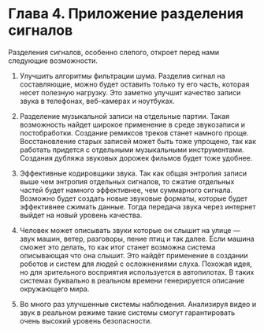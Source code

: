# Глава 4. Приложение разделения сигналов

Разделения сигналов, особенно слепого, откроет перед нами следующие возможности.

1. Улучшить алгоритмы фильтрации шума. Разделив сигнал на составляющие, можно будет оставить только ту его часть, которая несет полезную нагрузку. Это заметно улучшит качество записи звука в телефонах, веб-камерах и ноутбуках.

2. Разделение музыкальной записи на отдельные партии. Такая возможность найдет широкое применение в среде звукозаписи и постобработки. Создание ремиксов треков станет намного проще. Восстановление старых записей может быть тоже упрощено, так как работать придется с отдельными музыкальными инструментами. Создания дубляжа звуковых дорожек фильмов будет тоже удобнее.

3. Эффективные кодировщики звука. Так как общая энтропия записи выше чем энтропия отдельных сигналов, то сжатие отдельных частей будет намного эффективнее, чем суммарного сигнала. Возможно будет создать новые звуковые форматы, которые будет эффективнее сжимать данные. Тогда передача звука через интернет выйдет на новый уровень качества.

4. Человек может описывать звуки которые он слышит на улице — звук машин, ветер, разговоры, пение птиц и так далее. Если машина сможет это делать, то как итог станет возможна система описывающая что она слышит. Это найдёт применение в создании роботов и систем для людей с осложнениями слуха. Похожая идея, но для зрительного восприятия используется в автопилотах. В таких системах  буквально в реальном времени генерируется описание окружающего мира.

5. Во много раз улучшенные системы наблюдения. Анализируя видео и звук в реальном режиме такие системы смогут гарантировать очень высокий уровень безопасности.



